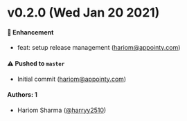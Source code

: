 # v0.2.0 (Wed Jan 20 2021)

#### 🚀 Enhancement

- feat: setup release management (hariom@appointy.com)

#### ⚠️ Pushed to `master`

- Initial commit (hariom@appointy.com)

#### Authors: 1

- Hariom Sharma ([@harryy2510](https://github.com/harryy2510))
